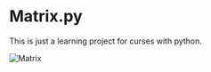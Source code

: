 # Matrix.py

This is just a learning project for curses with python.

![Matrix](http://i.imgur.com/rPLt8eL.gif)

